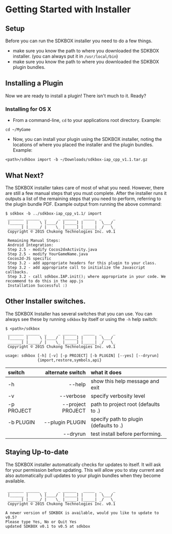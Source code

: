 # Getting Started with Installer

## Setup
Before you can run the SDKBOX installer you need to do a few things.
* make sure you know the path to where you downloaded the SDKBOX installer. (you can always put it in `/usr/local/bin`)
* make sure you know the path to where you downloaded the SDKBOX plugin bundles.

## Installing a Plugin
Now we are ready to install a plugin! There isn't much to it. Ready?

### Installing for OS X
* From a command-line, `cd` to your applications root directory. Example:
```
cd ~/MyGame
```

* Now, you can install your plugin using the SDKBOX installer, noting the locations of where you placed the installer and the plugin bundles. Example:
```
<path>/sdkbox import -b ~/Downloads/sdkbox-iap_cpp_v1.1.tar.gz
```

## What Next?
The SDKBOX installer takes care of most of what you need. However, there are still a few manual steps that you must complete. After the installer runs it outputs a list of the remaining steps that you need to perform, referring to the plugin bundle PDF. Example output from running the above command:
```
$ sdkbox -b ../sdkbox-iap_cpp_v1.1/ import
 _______ ______  _     _ ______   _____  _     _
 |______ |     \ |____/  |_____] |     |  \___/
 ______| |_____/ |    \_ |_____] |_____| _/   \_
 Copyright © 2015 Chukong Technologies Inc. v0.1

 Remaining Manual Steps:
 Android Integration:
 Step 2.5 - modify Cocos2dxActivity.java
 Step 2.5 - modify YourGameName.java
 Cocos2d-JS specific
 Step 3.2 - add appropriate headers for this plugin to your class.
 Step 3.2 - add appropriate call to initialize the Javascript callbacks.
 Step 3.2 - call sdkbox.IAP.init(); where appropriate in your code. We recommend to do this in the app.js
 Installation Successful :)
```

## Other Installer switches.
The SDKBOX Installer has several switches that you can use. You can always see these by running `sdkbox` by itself or using the `-h` help switch:
```
$ <path>/sdkbox
 _______ ______  _     _ ______   _____  _     _
 |______ |     \ |____/  |_____] |     |  \___/
 ______| |_____/ |    \_ |_____] |_____| _/   \_
 Copyright © 2015 Chukong Technologies Inc. v0.1

usage: sdkbox [-h] [-v] [-p PROJECT] [-b PLUGIN] [--yes] [--dryrun]
              {import,restore,symbols,api}
```

| switch  | alternate switch  | what it does |
| :------------ |---------------:| :-----|
| -h      | --help          |show this help message and exit |
| -v      | --verbose       |specify verbosity level |
| -p PROJECT | --project PROJECT |path to project root (defaults to .) |
| -b PLUGIN | --plugin PLUGIN |specify path to plugin (defaults to .) |
|         | --dryrun        |test install before performing. |

## Staying Up-to-date
The SDKBOX installer automatically checks for updates to itself. It will ask for your permission before updating. This will allow you to stay current and also automatically pull updates to your plugin bundles when they become available.
```
 _______ ______  _     _ ______   _____  _     _
 |______ |     \ |____/  |_____] |     |  \___/
 ______| |_____/ |    \_ |_____] |_____| _/   \_
 Copyright © 2015 Chukong Technologies Inc. v0.1

A newer version of SDKBOX is available, would you like to update to v0.5?
Please type Yes, No or Quit Yes
updated SDKBOX v0.1 to v0.5 at sdkbox
```
